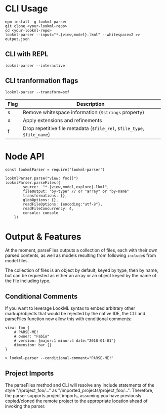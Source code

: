 
# CLI Usage

```
npm install -g lookml-parser
git clone <your-lookml-repo>
cd <your-lookml-repo>
lookml-parser --input="*.{view,model}.lkml" --whitespace=2 >> output.json
```

## CLI with REPL

```
lookml-parser --interactive
```

## CLI tranformation flags

```
lookml-parser --transform=sxf
```

| Flag | Description |
|---|---|
| s | Remove whitespace information (`$strings` property) |
| x | Apply extensions and refinements
| f | Drop repetitive file metadata (`$file_rel`, `$file_type`, `$file_name`) |

# Node API

```
const lookmlParser = require('lookml-parser')

lookmlParser.parse("view: foo{}")
lookmlParser.parseFiles({
		source:  "*.{view,model,explore}.lkml",
		fileOutput: "by-type" // or "array" or "by-name"
		transformations: {},	
		globOptions: {},
		readFileOptions: {encoding:"utf-8"},
		readFileConcurrency: 4,
		console: console
	})
```

# Output & Features

At the moment, parseFiles outputs a collection of files, each with their
own parsed contents, as well as models resulting from following `include`s from model files.

The collection of files is an object by default, keyed by type, then by name, but can be requested as
either an array or an object keyed by the name of the file including type.

## Conditional Comments
If you want to leverage LookML syntax to embed arbitrary other markup/objects that would
be rejected by the native IDE, the CLI and parseFiles function now allow this
 with conditional comments:

```
view: foo {
	# PARSE-ME!
	# owner: "Fabio"
	# version: {major:1 minor:4 date:"2018-01-01"}
	dimension: bar {}
}

> lookml-parser --conditional-comment="PARSE-ME!"
```

## Project Imports

The parseFiles method and CLI will resolve any include statements of the style "//project_foo/..." as "/imported_projects/project_foo/...". Therefore, the parser supports project imports, assuming you have previously copied/cloned the remote project to the appropriate location ahead of invoking the parser.
